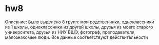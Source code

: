 # hw8
Описание:
Было выделено 8 групп: мои родственники, одноклассники из 1 школы, одноклассники из другой школы, друзья из моего старого университета, друзья из НИУ ВШЭ, фотограф, преподаватели, малознакомые люди. Все данные соответствуют действительности
